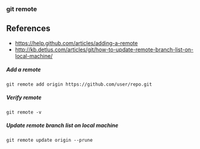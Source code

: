 ### git remote

## References
* https://help.github.com/articles/adding-a-remote
* http://kb.detlus.com/articles/git/how-to-update-remote-branch-list-on-local-machine/

##### Add a remote 
```
git remote add origin https://github.com/user/repo.git  
```

##### Verify remote
```
git remote -v  
```

##### Update remote branch list on local machine
```
git remote update origin --prune
```
